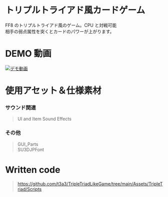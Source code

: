 # トリプルトライアド風カードゲーム

FF8 のトリプルトライアド風のゲーム。CPU と対戦可能  
相手の弱点属性を突くとカードのパワーが上がります。

# DEMO 動画

[![デモ動画](https://img.youtube.com/vi/4krz-oBl_HM/0.jpg)](https://www.youtube.com/watch?v=4krz-oBl_HM)

# 使用アセット＆仕様素材

### サウンド関連

> UI and Item Sound Effects

### その他

> GUI_Parts  
> SU3DJPFont

# Written code

> https://github.com/t3a3/TripleTriadLikeGame/tree/main/Assets/TripleTriad/Scripts
